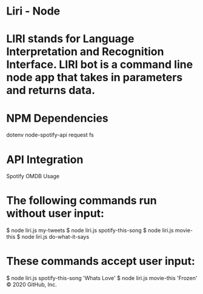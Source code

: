 # Liri - Node

# LIRI stands for Language Interpretation and Recognition Interface. LIRI bot is a command line node app that takes in parameters and returns data.

# NPM Dependencies
dotenv
node-spotify-api
request
fs

# API Integration
Spotify
OMDB
Usage

# The following commands run without user input:
$ node liri.js my-tweets
$ node liri.js spotify-this-song
$ node liri.js movie-this
$ node liri.js do-what-it-says

# These commands accept user input:
$ node liri.js spotify-this-song 'Whats Love'
$ node liri.js movie-this 'Frozen'
© 2020 GitHub, Inc.
